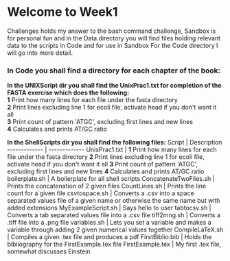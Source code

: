 # Welcome to Week1
Challenges holds my answer to the bash command challenge, Sandbox is for personal fun and in the Data directory you will find files holding relevant data to the scripts in Code and for use in Sandbox
For the Code directory I will go into more detail.

### In Code you shall find a directory for each chapter of the book:

**In the UNIXScript dir you shall find the UnixPrac1.txt for completion of the FASTA exercise which does the following:**  
 **1**   Print how many lines for each file under the fasta directory  
 **2**   Print lines excluding line 1 for ecoli file, activate head if you don't want it all  
 **3**   Print count of pattern 'ATGC', excluding first lines and new lines  
 **4**   Calculates and prints AT/GC ratio  
  
**In the ShellScripts dir you shall find the following files:**
 Script       | Description
 ------------- | -------------
 UnixPrac1.txt |  **1** Print how many lines for each file under the fasta directory **2** Print lines excluding line 1 for ecoli file, activate head if you don't want it all **3** Print count of pattern 'ATGC', excluding first lines and new lines **4** Calculates and prints AT/GC ratio  
 boilerplate.sh | A boilerplate for all shell scripts
 ConcatenateTwoFiles.sh  | Prints the concatenation of 2 given files
 CountLines.sh | Prints the line count for a given file
 csvtospace.sh | Converts a .csv into a space separated values file of a given name or otherwise the same name but with added extensions
 MyExampleScript.sh | Says hello to user
 tabtocsv.sh | Converts a tab separated values file into a .csv file
 tiff2mng.sh | Converts a .tiff file into a .png file
 variables.sh | Lets you set a variable and makes a variable through adding 2 given numerical values together
 CompileLaTeX.sh | Compiles a given .tex file and produces a pdf
 FirstBiblio.bib | Holds the bibliography for the FirstExample.tex file
 FirstExample.tex | My first .tex file, somewhat discusses Einstein
  
